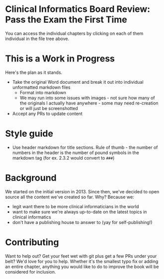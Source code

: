 # Clinical Informatics Board Review: Pass the Exam the First Time

You can access the individual chapters by clicking on each of them individual in the file tree above.

# This is a Work in Progress

Here's the plan as it stands.

- Take the original Word document and break it out into individual unformatted markdown files
  - Format into markdown
  - We may run into some issues with images - not sure how many of the originals I actually have anywhere - some may need re-creation or will just be screenshotted
- Accept any PRs to update content

# Style guide

- Use header markdown for title sections. Rule of thumb - the number of numbers in the header is the number of pound symbols in the markdown tag (for ex. 2.3.2 would convert to `###`)

# Background

We started on the initial version in 2013. Since then, we've decided to open source all the content we've created so far. Why? Because we:
- legit want there to be more clinical informaticians in the world
- want to make sure we're always up-to-date on the latest topics in clinical informatics
- don't have a publishing house to answer to (yay for self-publishing!)

# Contributing

Want to help out? Get your feet wet with git plus get a few PRs under your belt? We'd love for you to help. Whether it's the smallest typo fix or adding an entire chapter, anything you would like to do to improve the book will be considered for inclusion. 
